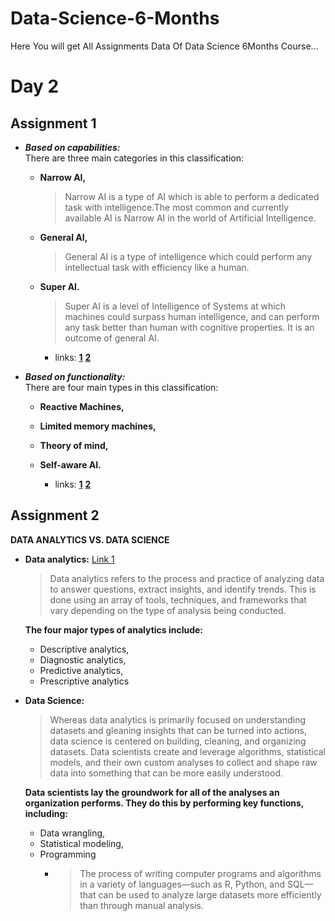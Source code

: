 # Data-Science-6-Months
Here You will get All Assignments Data Of Data Science 6Months Course...
# Day 2
## Assignment 1
- ___Based on capabilities:___\
 There are three main categories in this classification:
 
  - __Narrow AI,__   
    >Narrow AI is a type of AI which is able to perform a dedicated task with intelligence.The most common and currently available AI is Narrow AI in the world of Artificial Intelligence.

  - __General AI,__ 
    > General AI is a type of intelligence which could perform any intellectual task with efficiency like a human. 
  - __Super AI.__
    > Super AI is a level of Intelligence of Systems at which machines could surpass human intelligence, and can perform any task better than human with cognitive properties. It is an outcome of general AI. 
     - links:
  __[1](https://www.javatpoint.com/types-of-artificial-intelligence)__ 
  __[2](https://www.coursera.org/articles/types-of-ai)__

- ___Based on functionality:___\
There are four main types in this classification:
 
  - __Reactive Machines,__ 
 
  - __Limited memory machines,__
  - __Theory of mind,__
  - __Self-aware AI.__
     - links:
  __[1](https://www.javatpoint.com/types-of-artificial-intelligence)__ 
  __[2](https://www.coursera.org/articles/types-of-ai)__
    
## Assignment 2
__DATA ANALYTICS VS. DATA SCIENCE__
- __Data analytics:__
  [Link 1](https://online.hbs.edu/blog/post/data-analytics-vs-data-science) 
 
  >  Data analytics refers to the process and practice of analyzing data to answer questions, extract insights, and identify trends. This is done using an array of tools, techniques, and frameworks that vary depending on the type of analysis being conducted. 

    
    __The four major types of analytics include:__

    - Descriptive analytics,
    - Diagnostic analytics,
    - Predictive analytics,
    - Prescriptive analytics


- __Data Science:__
 
  > Whereas data analytics is primarily focused on understanding datasets and gleaning insights that can be turned into actions, data science is centered on building, cleaning, and organizing datasets. Data scientists create and leverage algorithms, statistical models, and their own custom analyses to collect and shape raw data into something that can be more easily understood.

    
    __Data scientists lay the groundwork for all of the analyses an organization performs. They do this by performing key functions, including:__

    - Data wrangling,
    - Statistical modeling,
    - Programming
      - > The process of writing computer programs and algorithms in a variety of languages—such as R, Python, and SQL—that can be used to analyze large datasets more efficiently than through manual analysis.

